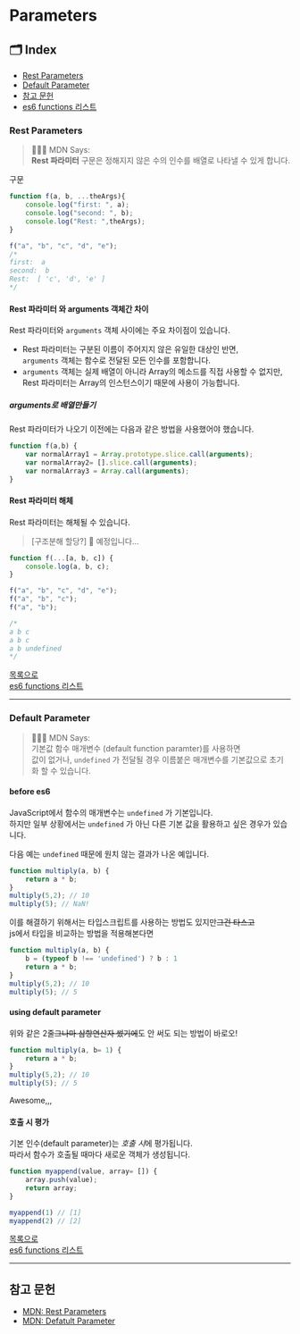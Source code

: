# Parameters

## 🗂 Index

- [Rest Parameters](#rest-parameters)
- [Default Parameter](#default-parameter)
- [참고 문헌](#참고-문헌)
- [es6 functions 리스트](https://github.com/Minsoo-web/es_features/tree/master/es6#functions)

### Rest Parameters

> 👨🏼‍⚖️ MDN Says:  
> **Rest 파라미터** 구문은 정해지지 않은 수의 인수를 배열로 나타낼 수 있게 합니다.

구문

```JavaScript
function f(a, b, ...theArgs){
    console.log("first: ", a);
    console.log("second: ", b);
    console.log("Rest: ",theArgs);
}

f("a", "b", "c", "d", "e");
/*
first:  a
second:  b
Rest:  [ 'c', 'd', 'e' ]
*/

```

#### Rest 파라미터 와 arguments 객체간 차이

Rest 파라미터와 `arguments` 객체 사이에는 주요 차이점이 있습니다.

- Rest 파라미터는 구분된 이름이 주어지지 않은 유일한 대상인 반면,  
  `arguments` 객체는 함수로 전달된 모든 인수를 포함합니다.
- `arguments` 객체는 실제 배열이 아니라 Array의 메소드를 직접 사용할 수 없지만, Rest 파라미터는 Array의 인스턴스이기 때문에 사용이 가능합니다.

##### arguments로 배열만들기

Rest 파라미터가 나오기 이전에는 다음과 같은 방법을 사용했어야 했습니다.

```JavaScript
function f(a,b) {
    var normalArray1 = Array.prototype.slice.call(arguments);
    var normalArray2= [].slice.call(arguments);
    var normalArray3 = Array.call(arguments);
}
```

#### Rest 파라미터 해체

Rest 파라미터는 해체될 수 있습니다.

> [구조분해 할당?] 🤦 예정입니다...

```JavaScript
function f(...[a, b, c]) {
    console.log(a, b, c);
}

f("a", "b", "c", "d", "e");
f("a", "b", "c");
f("a", "b");

/*
a b c
a b c
a b undefined
*/

```

[목록으로](#index)  
[es6 functions 리스트](https://github.com/Minsoo-web/es_features/tree/master/es6#functions)

---

### Default Parameter

> 👨🏼‍⚖️ MDN Says:  
> 기본값 함수 매개변수 (default function paramter)를 사용하면  
> 값이 없거나, `undefined` 가 전달될 경우 이름붙은 매개변수를 기본값으로 초기화 할 수 있습니다.

#### before es6

JavaScript에서 함수의 매개변수는 `undefined` 가 기본입니다.  
하지만 일부 상황에서는 `undefined` 가 아닌 다른 기본 값을 활용하고 싶은 경우가 있습니다.

다음 예는 `undefined` 때문에 원치 않는 결과가 나온 예입니다.

```JavaScript
function multiply(a, b) {
    return a * b;
}
multiply(5,2); // 10
multiply(5); // NaN!
```

이를 해결하기 위해서는 타입스크립트를 사용하는 방법도 있지만~~그건 타스고~~  
js에서 타입을 비교하는 방법을 적용해본다면

```JavaScript
function multiply(a, b) {
    b = (typeof b !== 'undefined') ? b : 1
    return a * b;
}
multiply(5,2); // 10
multiply(5); // 5
```

#### using default parameter

위와 같은 2줄~~그나마 삼항연산자 썼기에~~도 안 써도 되는 방법이 바로오!

```JavaScript
function multiply(a, b= 1) {
    return a * b;
}
multiply(5,2); // 10
multiply(5); // 5
```

Awesome,,,

#### 호출 시 평가

기본 인수(default parameter)는 *호출 시*에 평가됩니다.  
따라서 함수가 호출될 때마다 새로운 객체가 생성됩니다.

```JavaScript
function myappend(value, array= []) {
    array.push(value);
    return array;
}

myappend(1) // [1]
myappend(2) // [2]
```

[목록으로](#index)  
[es6 functions 리스트](https://github.com/Minsoo-web/es_features/tree/master/es6#functions)

---

## 참고 문헌

- [MDN: Rest Parameters](https://developer.mozilla.org/ko/docs/Web/JavaScript/Reference/Functions/rest_parameters)
- [MDN: Defatult Parameter](https://developer.mozilla.org/ko/docs/Web/JavaScript/Reference/Functions/Default_parameters)
